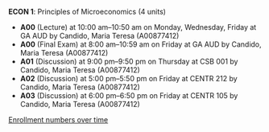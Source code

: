 **ECON 1**: Principles of Microeconomics (4 units)

- **A00** (Lecture) at 10:00 am–10:50 am on Monday, Wednesday, Friday at GA AUD by Candido, Maria Teresa (A00877412)
- **A00** (Final Exam) at 8:00 am–10:59 am on Friday at GA AUD by Candido, Maria Teresa (A00877412)
- **A01** (Discussion) at 9:00 pm–9:50 pm on Thursday at CSB 001 by Candido, Maria Teresa (A00877412)
- **A02** (Discussion) at 5:00 pm–5:50 pm on Friday at CENTR 212 by Candido, Maria Teresa (A00877412)
- **A03** (Discussion) at 6:00 pm–6:50 pm on Friday at CENTR 105 by Candido, Maria Teresa (A00877412)

[Enrollment numbers over time](./ECON1.tsv)
